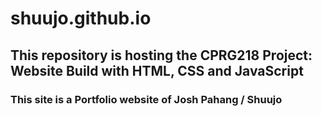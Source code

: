 # shuujo.github.io

## This repository is hosting the CPRG218 Project: Website Build with HTML, CSS and JavaScript

### This site is a Portfolio website of Josh Pahang / Shuujo


